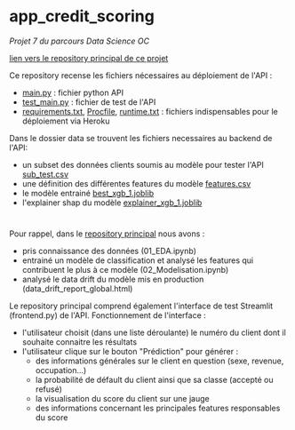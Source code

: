 # app_credit_scoring
*Projet 7 du parcours Data Science OC*

[lien vers le repository principal de ce projet](https://github.com/estellec18/modele_de_scoring)

Ce repository recense les fichiers nécessaires au déploiement de l'API :
- [main.py](main.py) : fichier python API
- [test_main.py](test_main.py) : fichier de test de l'API
- [requirements.txt](requirements.txt), [Procfile](Procfile), [runtime.txt](runtime.txt) : fichiers indispensables pour le déploiement via Heroku

Dans le dossier data se trouvent les fichiers necessaires au backend de l'API:
- un subset des données clients soumis au modèle pour tester l'API [sub_test.csv](data/sub_test.csv)
- une définition des différentes features du modèle [features.csv](data/features.csv)
- le modèle entrainé [best_xgb_1.joblib](data/best_xgb_1.joblib)
- l'explainer shap du modèle [explainer_xgb_1.joblib](data/explainer_xgb_1.joblib)

#

Pour rappel, dans le [repository principal](https://github.com/estellec18/modele_de_scoring) nous avons :
* pris connaissance des données (01_EDA.ipynb)
* entrainé un modèle de classification et analysé les features qui contribuent le plus à ce modèle (02_Modelisation.ipynb)
* analysé le data drift du modèle mis en production (data_drift_report_global.html)

Le repository principal comprend également l'interface de test Streamlit (frontend.py) de l'API.
Fonctionnement de l'interface :
- l'utilisateur choisit (dans une liste déroulante) le numéro du client dont il souhaite connaitre les résultats
- l'utilisateur clique sur le bouton "Prédiction" pour générer :
    - des informations générales sur le client en question (sexe, revenue, occupation...)
    - la probabilité de défault du client ainsi que sa classe (accepté ou refusé)
    - la visualisation du score du client sur une jauge
    - des informations concernant les principales features responsables du score





